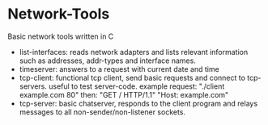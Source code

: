 # Network-Tools
Basic network tools written in C

- list-interfaces: reads network adapters and lists relevant information such as addresses, addr-types and interface names.
- timeserver: answers to a request with current date and time
- tcp-client: functional tcp client, send basic requests and connect to tcp-servers. useful to test server-code. 
	example request: "./client example.com 80" then:
	"GET / HTTP/1.1"
	"Host: example.com"
- tcp-server: basic chatserver, responds to the client program and relays messages to all non-sender/non-listener sockets.
